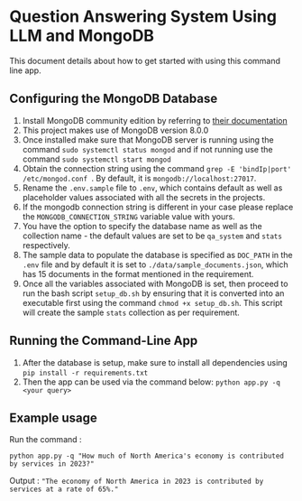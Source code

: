 # Question Answering System Using LLM and MongoDB

This document details about how to get started with using this command
line app.

## Configuring the MongoDB Database
1. Install MongoDB community edition by referring to [their documentation](https://www.mongodb.com/docs/manual/administration/install-community/)
2. This project makes use of MongoDB version 8.0.0
3. Once installed make sure that MongoDB server is running using the command `sudo systemctl status mongod` and if not running use the
command `sudo systemctl start mongod`
4. Obtain the connection string using the command `grep -E 'bindIp|port' /etc/mongod.conf
`. By default, it is `mongodb://localhost:27017`.
5. Rename the `.env.sample` file to `.env`, which contains default as well as placeholder
values associated with all the secrets in the projects.
6. If the mongodb connection string is different in your case please replace the
`MONGODB_CONNECTION_STRING` variable value with yours.
7. You have the option to specify the database name as well as the collection name -
the default values are set to be `qa_system` and `stats` respectively.
8. The sample data to populate the database is specified as `DOC_PATH` in the `.env`
file and by default it is set to `./data/sample_documents.json`, which has
15 documents in the format mentioned in the requirement.
9. Once all the variables associated with MongoDB is set, then proceed to run
the bash script `setup_db.sh` by ensuring that it is converted into an executable
first using the command `chmod +x setup_db.sh`. This script will create the sample
`stats` collection as per requirement.

## Running the Command-Line App
1. After the database is setup, make sure to install all dependencies using `pip install -r requirements.txt`
2. Then the app can be used via the command below:
`python app.py -q <your query>`

## Example usage
Run the command : 

`python app.py -q "How much of North America's economy is contributed by services in 2023?"`

Output : 
`"The economy of North America in 2023 is contributed by services at a rate of 65%."`
